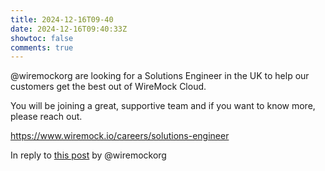 ```yaml
---
title: 2024-12-16T09-40
date: 2024-12-16T09:40:33Z
showtoc: false
comments: true
---
```


@wiremockorg are looking for a Solutions Engineer in the UK to help our customers get the best out of WireMock Cloud.

You will be joining a great, supportive team and if you want to know more, please reach out.

https://www.wiremock.io/careers/solutions-engineer

In reply to [this post](https://x.com/wiremockorg/status/1637899368010338306) by @wiremockorg